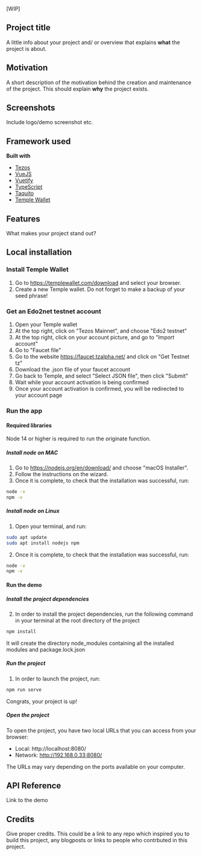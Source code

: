 [WIP]
## Project title
A little info about your project and/ or overview that explains **what** the project is about.

## Motivation
A short description of the motivation behind the creation and maintenance of the project. This should explain **why** the project exists.
 
## Screenshots
Include logo/demo screenshot etc.

## Framework used
<b>Built with</b>
- [Tezos](https://tezos.com/)
- [VueJS](https://vuejs.org/)
- [Vuetify](https://vuejs.org/)
- [TypeScript](https://www.typescriptlang.org/)
- [Taquito](https://tezostaquito.io/)
- [Temple Wallet](https://templewallet.com/)

## Features
What makes your project stand out?

## Local installation
### Install Temple Wallet
1. Go to https://templewallet.com/download and select your browser.
2. Create a new Temple wallet. Do not forget to make a backup of your seed phrase!

### Get an Edo2net testnet account
1. Open your Temple wallet
3. At the top right, click on "Tezos Mainnet", and choose "Edo2 testnet"
4. At the top right, click on your account picture, and go to "Import account"
5. Go to "Faucet file"
6. Go to the website https://faucet.tzalpha.net/ and click on "Get Testnet tz"
7. Download the .json file of your faucet account
8. Go back to Temple, and select "Select JSON file", then click "Submit"
9. Wait while your account activation is being confirmed
10. Once your account activation is confirmed, you will be redirected to your account page

### Run the app
#### Required libraries
Node 14 or higher is required to run the originate function.
##### Install node on MAC
1. Go to https://nodejs.org/en/download/ and choose "macOS Installer".
2. Follow the instructions on the wizard. 
3. Once it is complete, to check that the installation was successful, run:

``` bash 
node -v
npm -v
```
##### Install node on Linux
1. Open your terminal, and run:
``` bash 
sudo apt update
sudo apt install nodejs npm
```
2. Once it is complete, to check that the installation was successful, run:
``` bash 
node -v
npm -v
```
#### Run the demo
##### Install the project dependencies
2. In order to install the project dependencies, run the following command in your terminal at the root directory of the project
``` bash 
npm install
```
It will create the directory node_modules  containing all the installed modules and package.lock.json 

##### Run the project
1. In order to launch the project, run:
``` bash 
npm run serve
```
Congrats, your project is up!

##### Open the project
To open the project, you have two local URLs that you can access from your browser:
- Local:   http://localhost:8080/ 
- Network: http://192.168.0.33:8080/

The URLs may vary depending on the ports available on your computer.

## API Reference
Link to the demo


## Credits
Give proper credits. This could be a link to any repo which inspired you to build this project, any blogposts or links to people who contrbuted in this project. 
